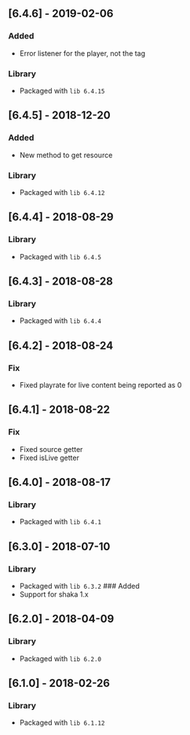 ## [6.4.6] - 2019-02-06
### Added
- Error listener for the player, not the tag
### Library
- Packaged with `lib 6.4.15`

## [6.4.5] - 2018-12-20
### Added
- New method to get resource
### Library
- Packaged with `lib 6.4.12`

## [6.4.4] - 2018-08-29
### Library
- Packaged with `lib 6.4.5`

## [6.4.3] - 2018-08-28
### Library
- Packaged with `lib 6.4.4`

## [6.4.2] - 2018-08-24
### Fix
- Fixed playrate for live content being reported as 0

## [6.4.1] - 2018-08-22
### Fix
- Fixed source getter
- Fixed isLive getter

## [6.4.0] - 2018-08-17
### Library
- Packaged with `lib 6.4.1`

## [6.3.0] - 2018-07-10
### Library
- Packaged with `lib 6.3.2`
### Added
- Support for shaka 1.x

## [6.2.0] - 2018-04-09
### Library
- Packaged with `lib 6.2.0`

## [6.1.0] - 2018-02-26
### Library
- Packaged with `lib 6.1.12`
